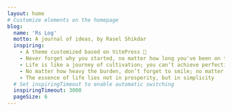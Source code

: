 ```yaml
---
layout: home
# Customize elements on the homepage
blog:
  name: 'Rs Log'
  motto: A journal of ideas, by Rasel Shikdar
  inspiring:
    - A theme customized based on VitePress 🎨
    - Never forget why you started, no matter how long you've been on the journey
    - Life is like a journey of cultivation; you can’t achieve perfection from the beginning
    - No matter how heavy the burden, don’t forget to smile; no matter how long the journey, don’t forget to persist
    - The essence of life lies not in prosperity, but in simplicity
  # Set inspiringTimeout to enable automatic switching
  inspiringTimeout: 3000
  pageSize: 6
---
```

